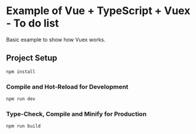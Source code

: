 # Example of Vue + TypeScript + Vuex - To do list
Basic example to show how Vuex works.

## Project Setup

```sh
npm install
```

### Compile and Hot-Reload for Development

```sh
npm run dev
```

### Type-Check, Compile and Minify for Production

```sh
npm run build
```
